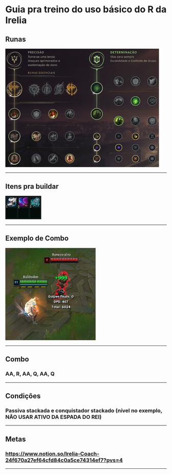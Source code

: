 # Guia pra treino do uso básico do R da Irelia

## Runas

<img src="https://github.com/Nitael-dev/imgs/blob/master/content/irelia_runas.png" width="480" title="Build">

---------------------------------------------

## Itens pra buildar

<img src="https://github.com/Nitael-dev/imgs/blob/master/content/irelia_R/irelia_R_build.png" width="112" title="Build">

---------------------------------------------

## Exemplo de Combo

<img src="https://github.com/Nitael-dev/imgs/blob/master/content/irelia_R/basics/irelia_simple_R.gif" width="282" title="Build">

---------------------------------------------

## Combo

### AA, R, AA, Q, AA, Q

---------------------------------------------

## Condições

### Passiva stackada e conquistador stackado (nível no exemplo, NÃO USAR ATIVO DA ESPADA DO REI)

---------------------------------------------

## Metas

### https://www.notion.so/Irelia-Coach-24f670a27ef64cfd84c0a5ce74314ef7?pvs=4

---------------------------------------------
